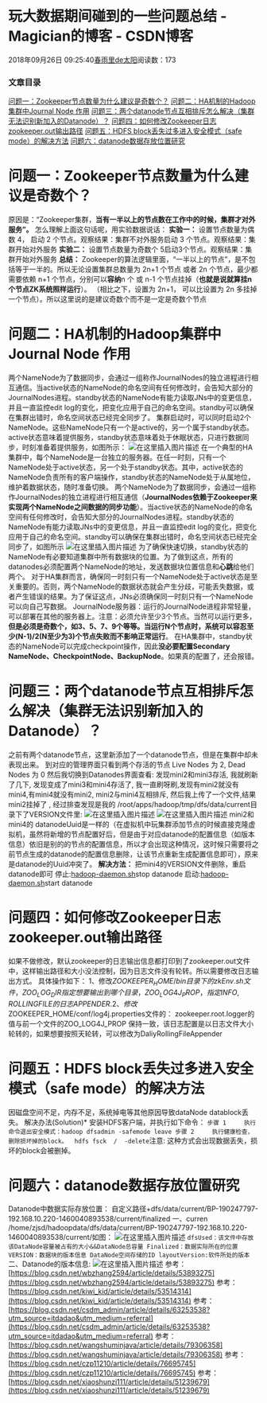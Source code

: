 
# 玩大数据期间碰到的一些问题总结 - Magician的博客 - CSDN博客


2018年09月26日 09:25:40[春雨里de太阳](https://me.csdn.net/qq_16633405)阅读数：173



### 文章目录
[问题一：Zookeeper节点数量为什么建议是奇数个？](#Zookeeper_1)
[问题二：HA机制的Hadoop集群中Journal Node 作用](#HAHadoopJournal_Node__15)
[问题三：两个datanode节点互相排斥怎么解决（集群无法识别新加入的Datanode）？](#datanodeDatanode_32)
[问题四：如何修改Zookeeper日志 zookeeper.out输出路径](#Zookeeper_zookeeperout_49)
[问题五：HDFS block丢失过多进入安全模式（safe mode）的解决方法](#HDFS_blocksafe_mode_57)
[问题六：datanode数据存放位置研究](#datanode_70)

# 问题一：Zookeeper节点数量为什么建议是奇数个？
原因是：“Zookeeper集群，**当有一半以上的节点数在工作中的时候，集群才对外服务”。**
怎么理解上面这句话呢，用实验数据说话：
**实验一：**
设置节点数量为偶数 4， 启动 2 个节点。观察结果：集群不对外服务启动 3 个节点。观察结果：集群开始对外服务
**实验二：**
设置节点数量为奇数个 5启动3个节点。观察结果：集群开始对外服务
**总结：**
Zookeeper的算法逻辑里面，“一半以上的节点”，是不包括等于一半的。所以无论设置集群总数量为 2n+1 个节点 或者 2n 个节点，最少都需要依赖 n+1 个节点，分别可以**容纳**n 个 或 n-1 个节点挂掉（**也就是说就算挂n个节点ZK系统照样运行**）。 （相比之下，设置为 2n+1， 可以比设置为 2n 多挂掉一个节点）。所以这里说的是建议奇数个而不是一定是奇数个节点
# 问题二：HA机制的Hadoop集群中Journal Node 作用
两个NameNode为了数据同步，会通过一组称作JournalNodes的独立进程进行相互通信。当active状态的NameNode的命名空间有任何修改时，会告知大部分的JournalNodes进程。standby状态的NameNode有能力读取JNs中的变更信息，并且一直监控edit log的变化，把变化应用于自己的命名空间。standby可以确保在集群出错时，命名空间状态已经完全同步了。
集群启动时，可以同时启动2个NameNode。这些NameNode只有一个是active的，另一个属于standby状态。active状态意味着提供服务，standby状态意味着处于休眠状态，只进行数据同步，时刻准备着提供服务，如图所示：
![在这里插入图片描述](https://img-blog.csdn.net/20180925175212733?watermark/2/text/aHR0cHM6Ly9ibG9nLmNzZG4ubmV0L3FxXzE2NjMzNDA1/font/5a6L5L2T/fontsize/400/fill/I0JBQkFCMA==/dissolve/70)
在一个典型的HA集群中，每个NameNode是一台独立的服务器。在任一时刻，只有一个NameNode处于active状态，另一个处于standby状态。其中，active状态的NameNode负责所有的客户端操作，standby状态的NameNode处于从属地位，维护着数据状态，随时准备切换。
[
](https://img-blog.csdn.net/20180925175212733?watermark/2/text/aHR0cHM6Ly9ibG9nLmNzZG4ubmV0L3FxXzE2NjMzNDA1/font/5a6L5L2T/fontsize/400/fill/I0JBQkFCMA==/dissolve/70)两个NameNode为了数据同步，会通过一组称作JournalNodes的独立进程进行相互通信（**JournalNodes依赖于Zookeeper来实现两个NameNode之间数据的同步功能**）。当active状态的NameNode的命名空间有任何修改时，会告知大部分的JournalNodes进程。standby状态的NameNode有能力读取JNs中的变更信息，并且一直监控edit log的变化，把变化应用于自己的命名空间。standby可以确保在集群出错时，命名空间状态已经完全同步了，如图所示
![在这里插入图片描述](https://img-blog.csdn.net/20180925175540986?watermark/2/text/aHR0cHM6Ly9ibG9nLmNzZG4ubmV0L3FxXzE2NjMzNDA1/font/5a6L5L2T/fontsize/400/fill/I0JBQkFCMA==/dissolve/70)
为了确保快速切换，standby状态的NameNode有必要知道集群中所有数据块的位置。为了做到这点，所有的datanodes必须配置两个NameNode的地址，发送数据块位置信息和**心跳**给他们两个。
对于HA集群而言，确保同一时刻只有一个NameNode处于active状态是至关重要的。否则，两个NameNode的数据状态就会产生分歧，可能丢失数据，或者产生错误的结果。为了保证这点，JNs必须确保同一时刻只有一个NameNode可以向自己写数据。
JournalNode服务器：运行的JournalNode进程非常轻量，可以部署在其他的服务器上。注意：必须允许至少3个节点。当然可以运行更多，**但是必须是奇数个，如3、5、7、9个等等。当运行N个节点时，系统可以容忍至少(N-1)/2(N至少为3)个节点失败而不影响正常运行**。
在HA集群中，standby状态的NameNode可以完成checkpoint操作，因此**没必要配置Secondary NameNode、CheckpointNode、BackupNode**。如果真的配置了，还会报错。
# 问题三：两个datanode节点互相排斥怎么解决（集群无法识别新加入的Datanode）？
之前有两个datanode节点，这里新添加了一个datanode节点，但是在集群中却未表现出来。
到对应的管理界面只看到两个存活的节点
Live Nodes 为 2,
Dead Nodes 为 0
然后我切换到Datanodes界面查看:
发现mini2和mini3存活, 我就刷新了几下, 发现变成了mini3和mini4存活了, 我一直刷呀刷,发现有mini2就没有mini4,有mini4就没有mini2, mini2与mini4互相排斥,
然后我上传了一个文件,结果mini2挂掉了 ,  经过排查发现是我的
/root/apps/hadoop/tmp/dfs/data/current目录下了VERSION文件里:
![在这里插入图片描述](https://img-blog.csdn.net/2018092518073586?watermark/2/text/aHR0cHM6Ly9ibG9nLmNzZG4ubmV0L3FxXzE2NjMzNDA1/font/5a6L5L2T/fontsize/400/fill/I0JBQkFCMA==/dissolve/70)
![在这里插入图片描述](https://img-blog.csdn.net/20180925180746183?watermark/2/text/aHR0cHM6Ly9ibG9nLmNzZG4ubmV0L3FxXzE2NjMzNDA1/font/5a6L5L2T/fontsize/400/fill/I0JBQkFCMA==/dissolve/70)
mini2和mini4的 datanodeUuid是一样的（在虚拟机中玩集群添加节点的时候直接克隆虚拟机，虽然将新增的节点配置好后，但是由于对应datanode的配置信息（如版本信息）依旧是别的的节点的配置信息，所以才会出现这种情况，这时候只需要将之前节点生成的datanode的配置信息删除，让该节点重新生成配置信息即可），原来是datanode的Uuid冲突了。
**解决方法：**
把mini4的VERSION文件删除，重启datanode即可
停止:[hadoop-daemon.sh](http://hadoop-daemon.sh)stop datanode
启动:[hadoop-daemon.sh](http://hadoop-daemon.sh)start datanode
# 问题四：如何修改Zookeeper日志 zookeeper.out输出路径
如果不做修改，默认zookeeper的日志输出信息都打印到了zookeeper.out文件中，这样输出路径和大小没法控制，因为日志文件没有轮转。所以需要修改日志输出方式。
具体操作如下：
1、修改$ZOOKEEPER_HOME/bin目录下的zkEnv.sh文件，ZOO_LOG_DIR指定想要输出到哪个目录，ZOO_LOG4J_PROP，指定INFO,ROLLINGFILE的日志APPENDER.
2、修改$ZOOKEEPER_HOME/conf/log4j.properties文件的：
zookeeper.root.logger的值与前一个文件的ZOO_LOG4J_PROP 保持一致，该日志配置是以日志文件大小轮转的，如果想要按照天轮转，可以修改为DaliyRollingFileAppender
# 问题五：HDFS block丢失过多进入安全模式（safe mode）的解决方法
因磁盘空间不足，内存不足，系统掉电等其他原因导致dataNode datablock丢失。
解决办法(Solution)*
安装HDFS客户端，并执行如下命令：
`步骤 1     执行命令退出安全模式：hadoop dfsadmin -safemode leave
步骤 2     执行健康检查，删除损坏掉的block。  hdfs fsck  /  -delete`注意: 这种方式会出现数据丢失，损坏的block会被删掉。
# 问题六：datanode数据存放位置研究
Datanode中数据实际存放位置：
自定义路径+dfs/data/current/BP-190247797-192.168.10.220-1460040893538/current/finalized
一、curren
/home/zjsd/hadoopdata/dfs/data/current/BP-190247797-192.168.10.220-1460040893538/current/如图：
![在这里插入图片描述](https://img-blog.csdn.net/20180926092335511?watermark/2/text/aHR0cHM6Ly9ibG9nLmNzZG4ubmV0L3FxXzE2NjMzNDA1/font/5a6L5L2T/fontsize/400/fill/I0JBQkFCMA==/dissolve/70)
`dfsUsed：该文件中存放该DataNode容量被占有的大小&&DataNode总容量
Finalized：数据实际所在的位置
VERSION：数据块的版本信息
DataNode空间存储的ID
layoutVersion:软件所处的版本`二、Datanode的版本信息:
![在这里插入图片描述](https://img-blog.csdn.net/20180926092324435?watermark/2/text/aHR0cHM6Ly9ibG9nLmNzZG4ubmV0L3FxXzE2NjMzNDA1/font/5a6L5L2T/fontsize/400/fill/I0JBQkFCMA==/dissolve/70)
参考：[https://blog.csdn.net/wbzhang2594/article/details/53893275](https://blog.csdn.net/wbzhang2594/article/details/53893275)
参考：[https://blog.csdn.net/kiwi_kid/article/details/53514314](https://blog.csdn.net/kiwi_kid/article/details/53514314)
参考：
[https://blog.csdn.net/csdm_admin/article/details/63253538?utm_source=itdadao&utm_medium=referral](https://blog.csdn.net/csdm_admin/article/details/63253538?utm_source=itdadao&utm_medium=referral)
参考：[https://blog.csdn.net/wangshuminjava/article/details/79306358](https://blog.csdn.net/wangshuminjava/article/details/79306358)
参考：[https://blog.csdn.net/czp11210/article/details/76695745](https://blog.csdn.net/czp11210/article/details/76695745)
参考：[https://blog.csdn.net/xiaoshunzi111/article/details/51239679](https://blog.csdn.net/xiaoshunzi111/article/details/51239679)

